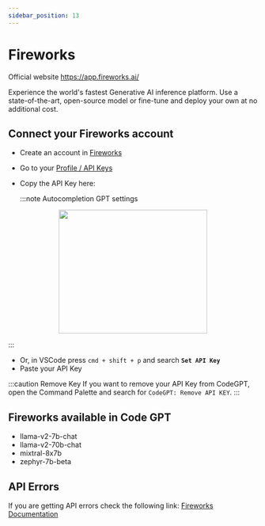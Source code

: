 ```yaml
---
sidebar_position: 13
---
```


# Fireworks
Official website https://app.fireworks.ai/

Experience the world's fastest Generative AI inference platform. Use a state-of-the-art, open-source model or fine-tune and deploy your own at no additional cost.

## Connect your Fireworks account
- Create an account in [Fireworks](https://app.fireworks.ai/login)
- Go to your [Profile / API Keys](https://app.fireworks.ai/users?tab=apps)
- Copy the API Key here:

  :::note Autocompletion GPT settings
<p align="center">
      <img width="300" height="250" src="https://github.com/davila7/code-gpt-docs/assets/37567214/e2b9485f-d2d8-4c35-99f4-fecce81ffeb0" />
</p>
:::
 
- Or, in VSCode press ```cmd + shift + p``` and search **`Set API Key`**
- Paste your API Key

:::caution Remove Key
If you want to remove your API Key from CodeGPT, open the Command Palette and search for `CodeGPT: Remove API KEY`.
:::

## Fireworks available in Code GPT
- llama-v2-7b-chat
- llama-v2-70b-chat
- mixtral-8x7b
- zephyr-7b-beta

## API Errors
If you are getting API errors check the following link: [Fireworks Documentation](https://readme.fireworks.ai/docs)


